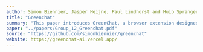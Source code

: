 ```yaml
---
author: Simon Biennier, Jasper Heijne, Paul Lindhorst and Huib Sprangers
title: "Greenchat"
summary: "This paper introduces GreenChat, a browser extension designed to provide real-time feedback on the environmental impact of ChatGPT conversations. By estimating energy consumption, carbon emissions and water usage, the tool aims to increase user awareness and encourage more sustainable AI usage."
paper: "../papers/Group_12_Greenchat.pdf"
source: "https://github.com/simonbiennier/greenchat"
website: https://greenchat-ai.vercel.app/
---
```

